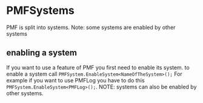 # PMFSystems
PMF is split into systems.
Note: some systems are enabled by other systems

## enabling a system
If you want to use a feature of PMF you first need to enable its system. to enable a system call ```PMFSystem.EnableSystem<NameOfTheSystem>();```
For example if you want to use PMFLog you have to do this ```PMFSystem.EnableSystem<PMFLog>();```.
NOTE: systems can also be enabled by other systems.
